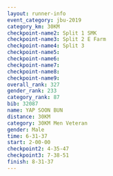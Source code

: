 ```yaml
---
layout: runner-info 
event_category: jbu-2019 
category_km: 30KM 
checkpoint-name2: Split 1 SMK 
checkpoint-name3: Split 2 E Farm 
checkpoint-name4: Split 3 
checkpoint-name5: 
checkpoint-name6: 
checkpoint-name7: 
checkpoint-name8: 
checkpoint-name9: 
overall_rank: 327
gender_rank: 233
category_rank: 87
bib: 32087
name: YAP SOON BUN
distance: 30KM
category: 30KM Men Veteran
gender: Male
time: 6-31-37
start: 2-00-00
checkpoint2: 4-35-47
checkpoint3: 7-38-51
finish: 8-31-37
---
```


